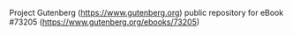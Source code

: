 Project Gutenberg (https://www.gutenberg.org) public repository
for eBook #73205 (https://www.gutenberg.org/ebooks/73205)
